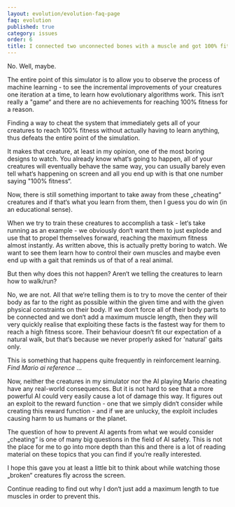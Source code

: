 ```yaml
---
layout: evolution/evolution-faq-page
faq: evolution
published: true
category: issues
order: 6
title: I connected two unconnected bones with a muscle and got 100% fitness. Do I win?
---
```


No. Well, maybe.

The entire point of this simulator is to allow you to observe the process of machine learning - to see the incremental improvements of your creatures one iteration at a time, to learn how evolutionary algorithms work. This isn‘t really a "game“ and there are no achievements for reaching 100% fitness for a reason. 

Finding a way to cheat the system that immediately gets all of your creatures to reach 100% fitness without actually having to learn anything, thus defeats the entire point of the simulation. 

It makes that creature, at least in my opinion, one of the most boring designs to watch. You already know what‘s going to happen, all of your creatures will eventually behave the same way, you can usually barely even tell what‘s happening on screen and all you end up with is that one number saying "100% fitness“. 

Now, there is still something important to take away from these „cheating“ creatures and if that‘s what you learn from them, then I guess you do win (in an educational sense). 

When we try to train these creatures to accomplish a task - let‘s take running as an example - we obviously don‘t want them to just explode and use that to propel themselves forward, reaching the maximum fitness almost instantly. As written above, this is actually pretty boring to watch. We want to see them learn how to control their own muscles and maybe even end up with a gait that reminds us of that of a real animal.

But then why does this not happen? Aren‘t we telling the creatures to learn how to walk/run? 

No, we are not. All that we‘re telling them is to try to move the center of their body as far to the right as possible within the given time and with the given physical constraints on their body. If we don‘t force all of their body parts to be connected and we don‘t add a maximum muscle length, then they will very quickly realise that exploiting these facts is the fastest way for them to reach a high fitness score. Their behaviour doesn‘t fit our expectation of a natural walk, but that‘s because we never properly asked for 'natural' gaits only. 

This is something that happens quite frequently in reinforcement learning. *Find Mario ai reference* ...

Now, neither the creatures in my simulator nor the AI playing Mario cheating have any real-world consequences. But it is not hard to see that a more powerful AI could very easily cause a lot of damage this way. It figures out an exploit to the reward function - one that we simply didn‘t consider while creating this reward function - and if we are unlucky, the exploit includes causing harm to us humans or the planet. 

The question of how to prevent AI agents from what we would consider „cheating“ is one of many big questions in the field of AI safety. This is not the place for me to go into more depth than this and there is a lot of reading material on these topics that you can find if you‘re really interested. 

I hope this gave you at least a little bit to think about while watching those „broken“ creatures fly across the screen.

Continue reading to find out why I don‘t just add a maximum length to tue muscles in order to prevent this. 